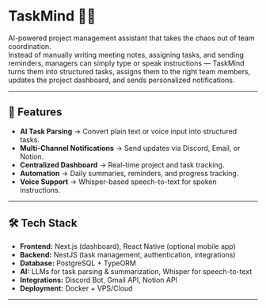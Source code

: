 # TaskMind 🧠✨
AI-powered project management assistant that takes the chaos out of team coordination.  
Instead of manually writing meeting notes, assigning tasks, and sending reminders, managers can simply type or speak instructions — TaskMind turns them into structured tasks, assigns them to the right team members, updates the project dashboard, and sends personalized notifications.

---

## 🚀 Features
- **AI Task Parsing** → Convert plain text or voice input into structured tasks.  
- **Multi-Channel Notifications** → Send updates via Discord, Email, or Notion.  
- **Centralized Dashboard** → Real-time project and task tracking.  
- **Automation** → Daily summaries, reminders, and progress tracking.  
- **Voice Support** → Whisper-based speech-to-text for spoken instructions.  

---

## 🛠️ Tech Stack
- **Frontend:** Next.js (dashboard), React Native (optional mobile app)  
- **Backend:** NestJS (task management, authentication, integrations)  
- **Database:** PostgreSQL + TypeORM  
- **AI:** LLMs for task parsing & summarization, Whisper for speech-to-text  
- **Integrations:** Discord Bot, Gmail API, Notion API  
- **Deployment:** Docker + VPS/Cloud  

---